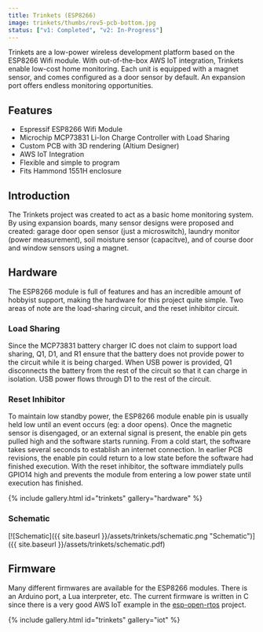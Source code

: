 ```yaml
---
title: Trinkets (ESP8266)
image: trinkets/thumbs/rev5-pcb-bottom.jpg
status: ["v1: Completed", "v2: In-Progress"]
---
```


Trinkets are a low-power wireless development platform based on the ESP8266 Wifi module.  With out-of-the-box AWS IoT integration, Trinkets enable low-cost home monitoring.  Each unit is equipped with a magnet sensor, and comes configured as a door sensor by default.  An expansion port offers endless monitoring opportunities.<!-- more -->

## Features ##
* Espressif ESP8266 Wifi Module
* Microchip MCP73831 Li-Ion Charge Controller with Load Sharing
* Custom PCB with 3D rendering (Altium Designer)
* AWS IoT Integration
* Flexible and simple to program
* Fits Hammond 1551H enclosure

## Introduction ##
The Trinkets project was created to act as a basic home monitoring system.  By using expansion boards, many sensor designs were proposed and created: garage door open sensor (just a microswitch), laundry monitor (power measurement), soil moisture sensor (capacitve), and of course door and window sensors using a magnet.

## Hardware ##
The ESP8266 module is full of features and has an incredible amount of hobbyist support, making the hardware for this project quite simple.  Two areas of note are the load-sharing circuit, and the reset inhibitor circuit.

### Load Sharing ###
Since the MCP73831 battery charger IC does not claim to support load sharing, Q1, D1, and R1 ensure that the battery does not provide power to the circuit while it is being charged.  When USB power is provided, Q1 disconnects the battery from the rest of the circuit so that it can charge in isolation.  USB power flows through D1 to the rest of the circuit.

### Reset Inhibitor ###
To maintain low standby power, the ESP8266 module enable pin is usually held low until an event occurs (eg: a door opens).  Once the magnetic sensor is disengaged, or an external signal is present, the enable pin gets pulled high and the software starts running.  From a cold start, the software takes several seconds to establish an internet connection.  In earlier PCB revisions, the enable pin could return to a low state before the software had finished execution.  With the reset inhibitor, the software immdiately pulls GPIO14 high and prevents the module from entering a low power state until execution has finished.

{% include gallery.html id="trinkets" gallery="hardware" %}

### Schematic ###
[![Schematic]({{ site.baseurl }}/assets/trinkets/schematic.png "Schematic")]({{ site.baseurl }}/assets/trinkets/schematic.pdf)

## Firmware ##
Many different firmwares are available for the ESP8266 modules.  There is an Arduino port, a Lua interpreter, etc.  The current firmware is written in C since there is a very good AWS IoT example in the [esp-open-rtos](https://github.com/SuperHouse/esp-open-rtos) project.

{% include gallery.html id="trinkets" gallery="iot" %}